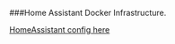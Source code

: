 ###Home Assistant Docker Infrastructure.

[HomeAssistant config here](https://github.com/muspelheim/HomeAssistantConfiguration)
